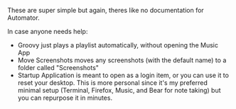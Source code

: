 These are super simple but again, theres like no documentation for Automator.

In case anyone needs help:

* Groovy just plays a playlist automatically, without opening the Music App
* Move Screenshots moves any screenshots (with the default name) to a folder called "Screenshots"
* Startup Application is meant to open as a login item, or you can use it to reset your desktop. This is more personal since it's my preferred minimal setup (Terminal, Firefox, Music, and Bear for note taking) but you can repurpose it in minutes.
